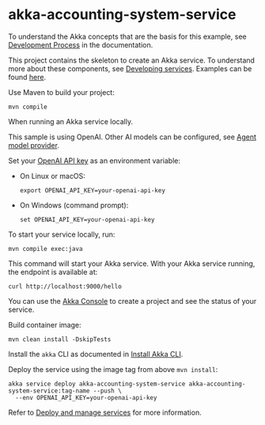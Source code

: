 # akka-accounting-system-service


To understand the Akka concepts that are the basis for this example, see [Development Process](https://doc.akka.io/concepts/development-process.html) in the documentation.


This project contains the skeleton to create an Akka service. To understand more about these components, see [Developing services](https://doc.akka.io/java/index.html). Examples can be found [here](https://doc.akka.io/java/samples.html).


Use Maven to build your project:

```shell
mvn compile
```


When running an Akka service locally.

This sample is using OpenAI. Other AI models can be configured, see [Agent model provider](https://doc.akka.io/java/agents.html#_model).

Set your [OpenAI API key](https://platform.openai.com/api-keys) as an environment variable:

- On Linux or macOS:
  ```shell
  export OPENAI_API_KEY=your-openai-api-key
  ```

- On Windows (command prompt):
  ```shell
  set OPENAI_API_KEY=your-openai-api-key
  ```

To start your service locally, run:

```shell
mvn compile exec:java
```

This command will start your Akka service. With your Akka service running, the endpoint is available at:

```shell
curl http://localhost:9000/hello
```


You can use the [Akka Console](https://console.akka.io) to create a project and see the status of your service.

Build container image:

```shell
mvn clean install -DskipTests
```

Install the `akka` CLI as documented in [Install Akka CLI](https://doc.akka.io/reference/cli/index.html).

Deploy the service using the image tag from above `mvn install`:

```shell
akka service deploy akka-accounting-system-service akka-accounting-system-service:tag-name --push \
  --env OPENAI_API_KEY=your-openai-api-key
```

Refer to [Deploy and manage services](https://doc.akka.io/operations/services/deploy-service.html)
for more information.
